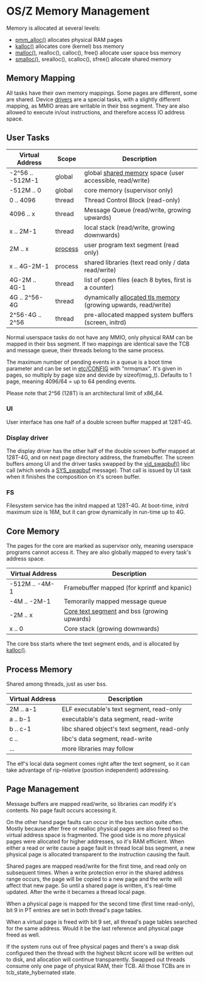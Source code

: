 OS/Z Memory Management
======================

Memory is allocated at several levels:
 - [pmm_alloc()](https://github.com/bztsrc/osz/tree/master/src/core/pmm.c) allocates physical RAM pages
 - [kalloc()](https://github.com/bztsrc/osz/tree/master/src/core/pmm.c) allocates core (kernel) bss memory
 - [malloc()](https://github.com/bztsrc/osz/tree/master/src/lib/libc/bztalloc.c), realloc(), calloc(), free() allocate user space bss memory
 - [smalloc()](https://github.com/bztsrc/osz/tree/master/src/lib/libc/bztalloc.c), srealloc(), scalloc(), sfree() allocate shared memory

Memory Mapping
--------------

All tasks have their own memory mappings. Some pages are different,
some are shared. Device [drivers](https://github.com/bztsrc/osz/tree/master/docs/drivers.md) are a special tasks,
with a slightly different mapping, as MMIO areas are writable in their bss segment. They are also allowed to 
execute in/out instructions, and therefore access IO address space.

User Tasks
----------

| Virtual Address  | Scope   | Description |
| ---------------- | ------- | ----------- |
| -2^56 .. -512M-1 | global  | global [shared memory](https://github.com/bztsrc/osz/tree/master/src/lib/libc/bztalloc.c) space (user accessible, read/write) |
| -512M .. 0       | global  | core memory (supervisor only) |
|     0 .. 4096    | thread  | Thread Control Block (read-only) |
|  4096 .. x       | thread  | Message Queue (read/write, growing upwards) |
|     x .. 2M-1    | thread  | local stack (read/write, growing downwards) |
|    2M .. x       | [process](https://github.com/bztsrc/osz/tree/master/docs/process.md) | user program text segment (read only) |
|     x .. 4G-2M-1 | process | shared libraries (text read only / data read/write) |
| 4G-2M .. 4G-1    | thread  | list of open files (each 8 bytes, first is a counter) |
|    4G .. 2^56-4G | thread  | dynamically [allocated tls memory](https://github.com/bztsrc/osz/tree/master/src/lib/libc/bztalloc.c) (growing upwards, read/write) |
| 2^56-4G .. 2^56  | thread  | pre-allocated mapped system buffers (screen, initrd) |

Normal userspace tasks do not have any MMIO, only physical RAM can be mapped in their bss segment.
If two mappings are identical save the TCB and message queue, their threads belong to the same process.

The maximum number of pending events in a queue is a boot time parameter and can be set in [etc/CONFIG](https://github.com/bztsrc/osz/tree/master/etc/CONFIG) with "nrmqmax". It's given
in pages, so multiply by page size and devide by sizeof(msg_t). Defaults to 1 page, meaning 4096/64 = up to 64 pending events.

Please note that 2^56 (128T) is an architectural limit of x86_64.

### UI

User interface has one half of a double screen buffer mapped at 128T-4G.

### Display driver

The display driver has the other half of the double screen buffer mapped at 128T-4G, and on next page directory address, the framebuffer.
The screen buffers among UI and the driver tasks swapped by the [vid_swapbuf()](https://github.com/bztsrc/osz/tree/master/src/lib/libc/x86_64/video.S) libc call
(which sends a [SYS_swapbuf](https://github.com/bztsrc/osz/tree/master/src/core/syscall.c) message).
That call is issued by UI task when it finishes the composition on it's screen buffer.

### FS

Filesystem service has the initrd mapped at 128T-4G. At boot-time, initrd maximum size is 16M, but it can grow
dynamically in run-time up to 4G.

Core Memory
-----------

The pages for the core are marked as supervisor only, meaning userspace programs cannot access it. They are also globally
mapped to every task's address space.

| Virtual Address | Description |
| --------------- | ----------- |
| -512M .. -4M-1  | Framebuffer mapped (for kprintf and kpanic) |
|   -4M .. -2M-1  | Temorarily mapped message queue |
|   -2M .. x      | [Core text segment](https://github.com/bztsrc/osz/tree/master/src/core/main.c) and bss (growing upwards) |
|     x .. 0      | Core stack (growing downwards) |

The core bss starts where the text segment ends, and is allocated by [kalloc()](https://github.com/bztsrc/osz/tree/master/src/core/pmm.c).

Process Memory
--------------

Shared among threads, just as user bss.

| Virtual Address | Description |
| --------------- | ----------- |
|   2M .. a-1     | ELF executable's text segment, read-only |
|    a .. b-1     | executable's data segment, read-write |
|    b .. c-1     | libc shared object's text segment, read-only |
|    c ..         | libc's data segment, read-write |
|    ...          | more libraries may follow |

The elf's local data segment comes right after the text segment, so it can take advantage of
rip-relative (position independent) addressing.

Page Management
---------------

Message buffers are mapped read/write, so libraries can modify it's contents. No page fault occurs accessing it.

On the other hand page faults can occur in the bss section quite often. Mostly because after free or realloc
physical pages are also freed so the virtual address space is fragmented. The good side is no more physical pages
were allocated for higher addresses, so it's RAM efficient. When either a read or write cause a page fault in
thread local bss segment, a new physical page is allocated transparent to the instruction causing the fault.

Shared pages are mapped read/write for the first time, and read only on subsequent times. When a write protection
error in the shared address range occurs, the page will be copied to a new page and the write will affect that
new page. So until a shared page is written, it's real-time updated. After the write it becames a thread local page.

When a physical page is mapped for the second time (first time read-only), bit 9 in PT entries are set in both
thread's page tables.

When a virtual page is freed with bit 9 set, all thread's page tables searched for the same address. Would it be the
last reference and physical page freed as well.

If the system runs out of free physical pages and there's a swap disk configured then the thread with the highest
blkcnt score will be written out to disk, and allocation will continue transparently. Swapped out threads consume
only one page of physical RAM, their TCB. All those TCBs are in tcb_state_hybernated state.
